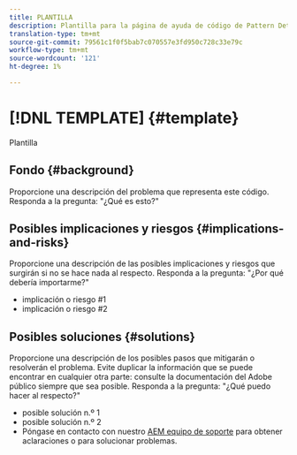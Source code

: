 ```yaml
---
title: PLANTILLA
description: Plantilla para la página de ayuda de código de Pattern Detector
translation-type: tm+mt
source-git-commit: 79561c1f0f5bab7c070557e3fd950c728c33e79c
workflow-type: tm+mt
source-wordcount: '121'
ht-degree: 1%

---
```



# [!DNL TEMPLATE] {#template}

Plantilla

## Fondo {#background}

Proporcione una descripción del problema que representa este código.
Responda a la pregunta: &quot;¿Qué es esto?&quot;

## Posibles implicaciones y riesgos {#implications-and-risks}

Proporcione una descripción de las posibles implicaciones y riesgos que surgirán si no se hace nada al respecto.
Responda a la pregunta: &quot;¿Por qué debería importarme?&quot;

* implicación o riesgo #1
* implicación o riesgo #2

## Posibles soluciones {#solutions}

Proporcione una descripción de los posibles pasos que mitigarán o resolverán el problema. Evite duplicar la información que se puede encontrar en cualquier otra parte: consulte la documentación del Adobe público siempre que sea posible.
Responda a la pregunta: &quot;¿Qué puedo hacer al respecto?&quot;

* posible solución n.º 1
* posible solución n.º 2
* Póngase en contacto con nuestro [AEM equipo de soporte](https://helpx.adobe.com/enterprise/using/support-for-experience-cloud.html) para obtener aclaraciones o para solucionar problemas.
